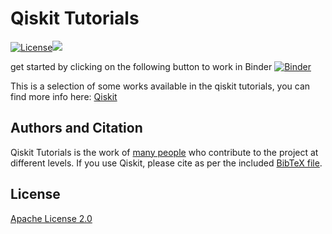 # Qiskit Tutorials

[![License](https://img.shields.io/github/license/Qiskit/qiskit-tutorials.svg?style=popout-square)](https://opensource.org/licenses/Apache-2.0)[![](https://img.shields.io/github/release/Qiskit/qiskit-tutorials.svg?style=popout-square)](https://github.com/Qiskit/qiskit-tutorials/releases)

get started by clicking on the following button to work in Binder
[![Binder](https://mybinder.org/badge_logo.svg)](https://mybinder.org/v2/gh/SheshaRaghunathan-IBM/DATE2019-qiskit-tutorial/master)

This is a selection of some works available in the qiskit tutorials, you can find more info here: [Qiskit](https://www.qiskit.org/)

## Authors and Citation

Qiskit Tutorials is the work of [many people](https://github.com/Qiskit/qiskit-tutorials/graphs/contributors) who contribute
to the project at different levels. If you use Qiskit, please cite as per the included [BibTeX file](https://github.com/Qiskit/qiskit/blob/master/Qiskit.bib).

## License

[Apache License 2.0](LICENSE.txt)
